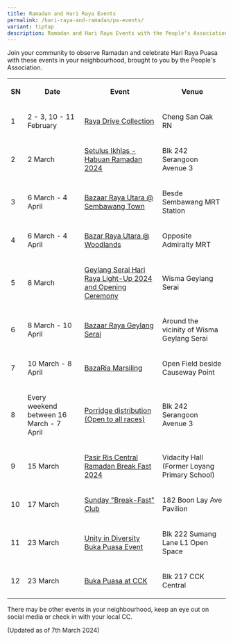 ```yaml
---
title: Ramadan and Hari Raya Events
permalink: /hari-raya-and-ramadan/pa-events/
variant: tiptap
description: Ramadan and Hari Raya Events with the People's Association in 2024
---
```

<p>Join your community to observe Ramadan and celebrate Hari Raya Puasa with
these events in your neighbourhood, brought to you by the People's Association.</p>
<table>
<tbody>
<tr>
<th rowspan="1" colspan="1">
<p>SN</p>
</th>
<th rowspan="1" colspan="1">
<p>Date</p>
</th>
<th rowspan="1" colspan="1">
<p>Event</p>
</th>
<th rowspan="1" colspan="1">
<p>Venue</p>
</th>
</tr>
<tr>
<td rowspan="1" colspan="1">
<p>1</p>
</td>
<td rowspan="1" colspan="1">
<p>2 - 3, 10 - 11 February</p>
</td>
<td rowspan="1" colspan="1">
<p><a href="https://www.facebook.com/Chengsancommunity/posts/pfbid02JhM687kqL5igeytXozCZyFcWNRCqZ3zzQwh4iVQ2pkecE3kCp8rgVpzbwr9NfhCul" rel="noopener noreferrer nofollow" target="_blank">Raya Drive Collection</a>
</p>
</td>
<td rowspan="1" colspan="1">
<p>Cheng San Oak RN</p>
</td>
</tr>
<tr>
<td rowspan="1" colspan="1">
<p>2</p>
</td>
<td rowspan="1" colspan="1">
<p>2 March</p>
</td>
<td rowspan="1" colspan="1">
<p><a href="https://www.facebook.com/melayu.braddellheights/posts/pfbid02zvQHYUX6FRNAQWKjKThWLLRyJFdqTNpa2dafTMwJKiTyD7EZNqrAh7DCVoKonSaVl" rel="noopener noreferrer nofollow" target="_blank">Setulus Ikhlas - Habuan Ramadan 2024</a>
</p>
</td>
<td rowspan="1" colspan="1">
<p>Blk 242 Serangoon Avenue 3</p>
</td>
</tr>
<tr>
<td rowspan="1" colspan="1">
<p>3</p>
</td>
<td rowspan="1" colspan="1">
<p>6 March - 4 April</p>
</td>
<td rowspan="1" colspan="1">
<p><a href="https://www.facebook.com/sembcentral/posts/pfbid02bic8gEZTnjaqGFoHaAcCiSLLmjmuf1xWHvt1oKEEz9ekjnxjsKj4EJGjeQZUxM1Vl" rel="noopener noreferrer nofollow" target="_blank">Bazaar Raya Utara @ Sembawang Town</a>
</p>
</td>
<td rowspan="1" colspan="1">
<p>Besde Sembawang MRT Station</p>
</td>
</tr>
<tr>
<td rowspan="1" colspan="1">
<p>4</p>
</td>
<td rowspan="1" colspan="1">
<p>6 March - 4 April</p>
</td>
<td rowspan="1" colspan="1">
<p><a href="https://www.facebook.com/wdlmaec/posts/pfbid0MzFHJNHwi7SNJmr6jCTppWFtEb5WejBqJV28nRDyriQ37JQvwmTFvtyZQeHGJXs5l" rel="noopener noreferrer nofollow" target="_blank">Bazar Raya Utara @ Woodlands</a>
</p>
</td>
<td rowspan="1" colspan="1">
<p>Opposite Admiralty MRT</p>
</td>
</tr>
<tr>
<td rowspan="1" colspan="1">
<p>5</p>
</td>
<td rowspan="1" colspan="1">
<p>8 March</p>
</td>
<td rowspan="1" colspan="1">
<p><a href="https://www.facebook.com/WismaGeylangSerai/posts/pfbid0CUdFtDr6qWAWY9aVeKVgZEm3Gbih9Ajd9d1ppVtpuidhioZfsTWsBjcYpxPGJLXbl" rel="noopener noreferrer nofollow" target="_blank">Geylang Serai Hari Raya Light-Up 2024 and Opening Ceremony</a>
</p>
</td>
<td rowspan="1" colspan="1">
<p>Wisma Geylang Serai</p>
</td>
</tr>
<tr>
<td rowspan="1" colspan="1">
<p>6</p>
</td>
<td rowspan="1" colspan="1">
<p>8 March - 10 April</p>
</td>
<td rowspan="1" colspan="1">
<p><a href="https://www.facebook.com/WismaGeylangSerai/posts/pfbid02zzmerai5P8KF8tzCN163rkVvmDMCvNNnA1yFf4WTMsGYosExFujHQEZxCQy1rZLXl" rel="noopener noreferrer nofollow" target="_blank">Bazaar Raya Geylang Serai</a>
</p>
</td>
<td rowspan="1" colspan="1">
<p>Around the vicinity of Wisma Geylang Serai</p>
</td>
</tr>
<tr>
<td rowspan="1" colspan="1">
<p>7</p>
</td>
<td rowspan="1" colspan="1">
<p>10 March - 8 April</p>
</td>
<td rowspan="1" colspan="1">
<p><a href="https://www.facebook.com/MarsilingHome/posts/pfbid02JHeVkS4SMPNBZM6doJrC8oPaLfBethuTTWGvu3NbRndZtu4VjyW9h3NK9jaNump1l" rel="noopener noreferrer nofollow" target="_blank">BazaRia Marsiling</a>
</p>
</td>
<td rowspan="1" colspan="1">
<p>Open Field beside Causeway Point</p>
</td>
</tr>
<tr>
<td rowspan="1" colspan="1">
<p>8</p>
</td>
<td rowspan="1" colspan="1">
<p>Every weekend between 16 March - 7 April</p>
</td>
<td rowspan="1" colspan="1">
<p><a href="https://www.facebook.com/melayu.braddellheights/posts/pfbid0VFUEn4JgRz9vQKLwVJm9uyz6rYByNSE61V83svsKHgJwc5wh8EG6W2MtZGJUoeibl" rel="noopener noreferrer nofollow" target="_blank">Porridge distribution (Open to all races)</a>
</p>
</td>
<td rowspan="1" colspan="1">
<p>Blk 242 Serangoon Avenue 3</p>
</td>
</tr>
<tr>
<td rowspan="1" colspan="1">
<p>9</p>
</td>
<td rowspan="1" colspan="1">
<p>15 March</p>
</td>
<td rowspan="1" colspan="1">
<p><a href="https://www.facebook.com/pasirriscentralco/posts/pfbid0w9SKvapE8zhgKTd44F9Vtq59chYzyVCkarPfAk5gQHFJ6fNVQKH3Mm9kcCm8entzl" rel="noopener noreferrer nofollow" target="_blank">Pasir Ris Central Ramadan Break Fast 2024</a>
</p>
</td>
<td rowspan="1" colspan="1">
<p>Vidacity Hall (Former Loyang Primary School)</p>
</td>
</tr>
<tr>
<td rowspan="1" colspan="1">
<p>10</p>
</td>
<td rowspan="1" colspan="1">
<p>17 March</p>
</td>
<td rowspan="1" colspan="1">
<p><a href="https://www.facebook.com/blmg183/posts/pfbid0xAX6azVCYgsrvH4KXA1i6t22Usg9r9uqSFQKfmJfcbn7TQxvv6pAkTm7rKHxRGsil" rel="noopener noreferrer nofollow" target="_blank">Sunday "Break-Fast" Club</a>
</p>
</td>
<td rowspan="1" colspan="1">
<p>182 Boon Lay Ave Pavilion</p>
</td>
</tr>
<tr>
<td rowspan="1" colspan="1">
<p>11</p>
</td>
<td rowspan="1" colspan="1">
<p>23 March</p>
</td>
<td rowspan="1" colspan="1">
<p><a href="https://www.facebook.com/punggolwestmaec/posts/pfbid02YAkAeyFByMpu3ua7bErTj6pf5LR8tgWjFxHkcTgWPWoZuXWiykdUCjD9bwWbkdQel" rel="noopener noreferrer nofollow" target="_blank">Unity in Diversity Buka Puasa Event</a>
</p>
</td>
<td rowspan="1" colspan="1">
<p>Blk 222 Sumang Lane L1 Open Space</p>
</td>
</tr>
<tr>
<td rowspan="1" colspan="1">
<p>12</p>
</td>
<td rowspan="1" colspan="1">
<p>23 March</p>
</td>
<td rowspan="1" colspan="1">
<p><a href="https://www.facebook.com/ChuaChuKangOurHome/posts/pfbid0PLzFjj6YuRB4xRaG91BP7egYtU6Ren8nuU4rUWkgyWRqaMcfw93XSuCpT5fANkBdl" rel="noopener noreferrer nofollow" target="_blank">Buka Puasa at CCK</a>
</p>
</td>
<td rowspan="1" colspan="1">
<p>Blk 217 CCK Central</p>
</td>
</tr>
</tbody>
</table>
<p>There may be other events in your neighbourhood, keep an eye out on social
media or check in with your local CC.</p>
<p>(Updated as of 7th March 2024)</p>